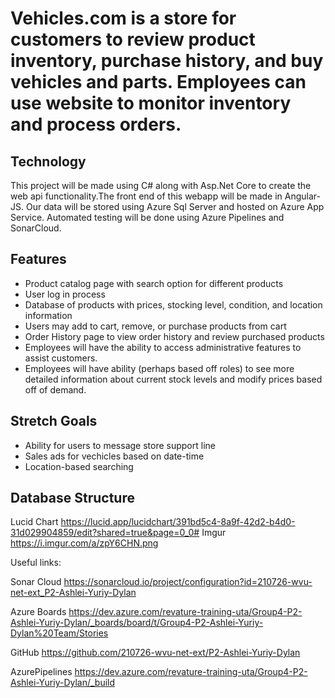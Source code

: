 # Vehicles.com is a store for customers to review product inventory, purchase history, and buy vehicles and parts. Employees can use website to monitor inventory and process orders.


## Technology
This project will be made using C# along with Asp.Net Core to create the web api functionality.The front end of this webapp will be made in Angular-JS. Our data will be stored using Azure Sql Server and hosted on Azure App Service. Automated testing will be done using Azure Pipelines and SonarCloud.


## Features
- Product catalog page with search option for different products
- User log in process
- Database of products with prices, stocking level, condition, and location information
- Users may add to cart, remove, or purchase products from cart
- Order History page to view order history and review purchased products
- Employees will have the ability to access administrative features to assist customers.
- Employees will have ability (perhaps based off roles) to see more detailed information about current stock levels and modify prices based off of demand.


## Stretch Goals
- Ability for users to message store support line
- Sales ads for vechicles based on date-time
- Location-based searching


## Database Structure
Lucid Chart
https://lucid.app/lucidchart/391bd5c4-8a9f-42d2-b4d0-31d029904859/edit?shared=true&page=0_0#
Imgur
https://i.imgur.com/a/zpY6CHN.png


Useful links:

Sonar Cloud
https://sonarcloud.io/project/configuration?id=210726-wvu-net-ext_P2-Ashlei-Yuriy-Dylan

Azure Boards
https://dev.azure.com/revature-training-uta/Group4-P2-Ashlei-Yuriy-Dylan/_boards/board/t/Group4-P2-Ashlei-Yuriy-Dylan%20Team/Stories

GitHub
https://github.com/210726-wvu-net-ext/P2-Ashlei-Yuriy-Dylan

AzurePipelines
https://dev.azure.com/revature-training-uta/Group4-P2-Ashlei-Yuriy-Dylan/_build
